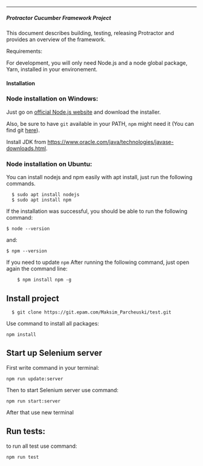 ---
##### Protractor Cucumber Framework Project
This document describes building, testing, releasing Protractor and provides an overview of the framework.

 Requirements:

For development, you will only need Node.js and a node global package, Yarn, installed in your environement.

#### Installation
### Node installation on Windows:

  Just go on [official Node.js website](https://nodejs.org/) and download the installer.

Also, be sure to have `git` available in your PATH, `npm` might need it (You can find git [here](https://git-scm.com/)).

Install JDK from https://www.oracle.com/java/technologies/javase-downloads.html.

### Node installation on Ubuntu:

  You can install nodejs and npm easily with apt install, just run the following commands.

      $ sudo apt install nodejs
      $ sudo apt install npm

If the installation was successful, you should be able to run the following command:
```
$ node --version
```
 and:
```
$ npm --version
```

If you need to update `npm` After running the following command, just open again the command line:
```
    $ npm install npm -g
```

## Install project
```
  $ git clone https://git.epam.com/Maksim_Parcheuski/test.git
```
Use command to install all packages:
```
npm install
```

## Start up Selenium server

First write command in your terminal:
```
npm run update:server
```

Then to start Selenium server use command:
```
npm run start:server 
```
After that use new terminal

## Run tests:
to run all test use command:
```
npm run test
```
